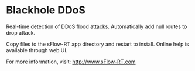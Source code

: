 # Blackhole DDoS

Real-time detection of DDoS flood attacks. Automatically add null routes to
drop attack.

Copy files to the sFlow-RT app directory and restart to install. Online help
is available through web UI.

For more information, visit:
http://www.sFlow-RT.com
